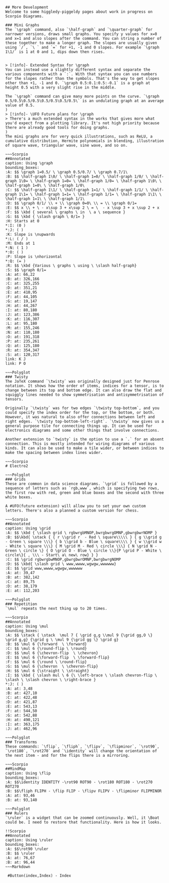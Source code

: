 ~~~Polyglot
## More Development
Welcome to some higgledy-piggeldy pages about work in progress on Scorpio Diagrams.

### Mini Graphs
The `\graph` command, also `\half-graph` and `\quarter-graph` for narrower versions, draws small graphs. You specify y values for x=0 and x=1 and also slopes after the command. You can string a number of these together to make a longer graph. The slopes are usually given using `/`, `\ ` and `=` for +1, -1 and 0 slopes. For example `\graph 1\1/` is 1 at 0 and 1, dips down then rises. 


> [!info]- Extended Syntax for \graph
You can instead use a slightly different syntax and separate the various components with a `:`. With that syntax you can use numbers for the slopes rather than the symbols. That's the way to get slopes other than +1, -1 and 0. `\graph 0.5:0.1:0.5:-0.1` is a graph at height 0.5 with a very slight rise in the middle.

The `\graph` command can give many more points on the curve. `\graph 0.5/0.5\0.5/0.5\0.5/0.5\0.5/0.5\` is an undulating graph at an average value of 0.5.
)
> [!info]- \UFO Future plans for \graph
> There's a much extended syntax in the works that gives more what you'd expect from a plotting library. It's not high priority because there are already good tools for doing graphs.
)
The mini graphs are for very quick illustrations, such as ReLU, a cumulative distribution, Hermite polynomials in blending, illustration of square wave, triangular wave, sine wave, and so on.

~~~Scorpio
##Annotated
caption: Using \graph
bounding_boxes: 
:A: $$ \graph 1=0.5/ \ \graph 0.5/0.7/ \ \graph 0.7/1\
:B: $$ \half-graph 1\0/ \ \half-graph 1=0/ \ \half-graph 1/0/ \ \half-graph 1\0= \ \half-graph 1=0= \ \half-graph 1/0= \ \half-graph 1\0\ \ \half-graph 1=0\ \ \half-graph 1/0\
:C: $$ \half-graph 1\1/ \ \half-graph 1=1/ \ \half-graph 1/1/ \ \half-graph 1\1= \ \half-graph 1=1= \ \half-graph 1/1= \ \half-graph 1\1\ \ \half-graph 1=1\ \ \half-graph 1/1\
:D: $$ \graph 0/1/ \\ + \\ \graph 0=0\ \\ = \\ \graph 0/1=
:E: $$ x \\ + \ - x\sup 3 + x\sup 2 \ = \  - x \sup 3 + x \sup 2 + x
:F: $$ \kbd { several \ graphs \ in  \ a \ sequence }
:G: $$ \kbd { \slash graph \ 0/1= }
:H: Starts at 0
*:I: (0 )
*:J: ( )
:K: Slope is \nupwards
*:L: ( / )
:M: Ends at 1
*:N: ( 1 )
*:O: ( )
:P: Slope is \nhorizontal
*:Q: (= )
:R: $$ \kbd {Various \ graphs \ using \ \slash half-graph}
:S: $$ \graph 0/1=
:A: at: 66,22
:B: at: 326,166
:C: at: 325,255
:D: at: 351,21
:E: at: 410,95
:F: at: 44,105
:G: at: 19,147
:H: at: 44,267
:I: at: 80,180
:J: at: 123,386
:K: at: 116,307
:L: at: 95,180
:M: at: 155,246
:N: at: 110,180
:O: at: 191,318
:P: at: 235,261
:Q: at: 125,180
:R: at: 354,347
:S: at: 120,317
link: K J
link: P O

~~~Polyglot
### Twisty
The JaTeX command `\twisty` was originally designed just for Penrose notation. It shows how the order of items, indices for a tensor, is to change between its top and bottom edge. It can also draw the flat and squiggly lines needed to show symmetrisation and antisymmetrisation of tensors.

Originally `\twisty` was for two edges `\twisty top-bottom`, and you could specify the index order for the top, or the bottom, or both. However, it was natural to also offer connections between left and right edges. `\twisty top-bottom-left-right`. `\twisty` now gives us a general purpose tile for connecting things up. It can be used for electronics diagrams and some other things that involve connections.

Another extension to `twisty` is the option to use a `.` for an absent connection. This is mostly intended for wiring diagrams of various kinds. It can also be used to make a tile wider, or between indices to make the spacing between index lines wider.

~~~Scorpio
# Electro2

~~~Polyglot
### Grids
These are common in data science diagrams. `\grid` is followed by a sequence of letters such as `rgb,www`, which is specifying two rows, the first row with red, green and blue boxes and the second with three white boxes. 

A #UFO(future extension) will allow you to set your own custom letters. There's also a planned a custom version for chess.

~~~Scorpio
##Annotated
caption: Using \grid
:A: $$ \kbd { \slash grid \ rgbwrgbMNOP,bwrgbwrgOMNP,gbwrgbwrNOMP }
:B: $$\kbd{ \stack { { r \\grid r  - Red \ square\\\\\ } { g \\grid g - Green \ square \\\} { b \\grid b - Blue \ square\\\\ } { w \\grid w - White \ square \\\} { M \grid M - Red \ circle \\\} { N \grid N - Green \ circle \} { O \grid O - Blue \ circle \\}{P \grid P - White \ circle\}{ , \\\ - Start\ a\ new\ row} } }
:C: $$ \grid rgbwrgbwMNOP,gbwrgbwrOMNP,bwrgbwrgNOMP
:D: $$ \kbd{ \slash grid \ www,wwww,wgwgw,wwwwww}
:E: $$ \grid www,wwww,wgwgw,wwwwww
:A: at: 39,47
:B: at: 382,142
:C: at: 89,75
:D: at: 38,179
:E: at: 112,203

~~~Polyglot
### Repetition
`\mul` repeats the next thing up to 20 times.

~~~Scorpio
##Annotated
caption: Using \mul
bounding_boxes: 
:A: $$ \stack { \stack  \mul 7 { \grid g,g \\mul 9 {\grid gg,O \} \grid g,g} {\grid g \ \mul 9 {\grid gg \} \grid g}
:B: $$ \mul 6 {\forward  \ \forward}
:C: $$ \mul 6 {\round-flip \ \round}
:D: $$ \mul 6 {\chevron-flip  \ \chevron}
:E: $$ \mul 6 {\forward-flip  \ \forward-flip}
:F: $$ \mul 6 {\round \ \round-flip}
:G: $$ \mul 6 {\chevron  \ \chevron-flip}
:H: $$ \mul 6 {\straight \ \straight}
:I: $$ \kbd { \slash mul \ 6 {\ \left-brace \ \slash chevron-flip \ \slash \ \slash chevron \ \right-brace }
*:J: ( )
:A: at: 3,48
:B: at: 427,10
:C: at: 422,48
:D: at: 421,87
:E: at: 543,13
:F: at: 544,50
:G: at: 542,88
:H: at: 490,121
:I: at: 363,175
:J: at: 462,96

~~~Polyglot
### Transforms
These commands: `\flip`, `\fliph`, `\flipv`, `\flipminor`, `\rot90`, `\rot180`, `\rot270` and `\identity` will change the orientation of the next item - and for the flips there is a mirroring.

~~~Scorpio
##MindMap
caption: Using \flip
bounding_boxes: 
:A: $$\identity IDENTITY -\rot90 ROT90 - \rot180 ROT180 - \rot270 ROT270
:B: $$\fliph FLIPH - \flip FLIP - \flipv FLIPV - \flipminor FLIPMINOR
:A: at: 93,46
:B: at: 93,140

~~~Polyglot
### Rulers
`\ruler` is a widget that can be zoomed continuously. Well, it \Boat could be. I need to restore that functionality. Here is how it looks.

!!Scorpio
##Annotated
caption: Using \ruler
bounding_boxes: 
:A: $$\rot90 \ruler
:B: $$ \ruler
:A: at: 76,67
:B: at: 96,44
~~~Markdown

 #Button(index,Index) - Index